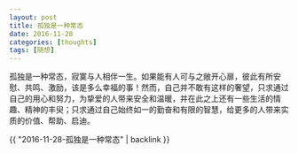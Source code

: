 ```yaml
---
layout: post
title: 孤独是一种常态
date: 2016-11-28
categories: [thoughts]
tags: [随想]
---
```


孤独是一种常态，寂寞与人相伴一生。如果能有人可与之敞开心扉，彼此有所安慰、共鸣、激励，该是多么幸福的事！然而，自己并不敢有这样的奢望，只求通过自己的用心和努力，为挚爱的人带来安全和温暖，并在此之上还有一些生活的情趣、精神的丰臾；只求通过自己始终如一的勤奋和有限的智慧，给更多的人带来实质的价值、帮助、启迪。

{{ "2016-11-28-孤独是一种常态" | backlink }}
